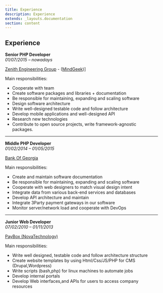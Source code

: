 ```yaml
---
title: Experience
description: Experience
extends: _layouts.documentation
section: content
---
```



## Experience

**Senior PHP Developer**                   
_01/07/2015 – nowadays_

[Zenith Engineering Group](http://zgroup.ge/) - ([MindGeek](https://www.mindgeek.com/))]

Main responsibilities:

- Cooperate with team
- Create software packages and libraries + documentation
- Be responsible for maintaining, expanding and scaling software
- Design software architecture
- Write well-designed testable code and follow architecture
- Develop mobile applications and well-designed API
- Research new technologies
- Contribute to open source projects, write framework-agnostic packages.


___
**Middle PHP Developer**                               
_01/02/2014 – 01/05/2015_

[Bank Of Georgia](http://bankofgeorgia.ge/)

Main responsibilities:

- Create and maintain software documentation
- Be responsible for maintaining, expanding and scaling software
- Cooperate with web designers to match visual design intent
- Integrate data from various back-end services and databases
- Develop API architecture and maintain
- Integrate 3Party payment gateways in our software
- Monitor server/network load and cooperate with DevOps


---
**Junior Web Developer**                  
_07/02/2010 – 01/11/2013_

[PayBox (NovaTechnology)](https://www.paybox.ge/)

Main responsibilities:

- Write well designed, testable code and follow architecture structure
- Create website templates by using Html/Css/JS/PHP for CMS (Drupal,Wordpress)
- Write scripts (bash,php) for linux machines to automate jobs
- Develop internal portals
- Develop Web interfaces,and APIs for users to access company resources